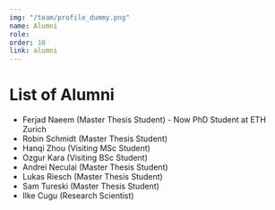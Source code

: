 ```yaml
---
img: "/team/profile_dummy.png"
name: Alumni
role:
order: 10
link: alumni
---
```


# List of Alumni

* Ferjad Naeem (Master Thesis Student) - Now PhD Student at ETH Zurich
* Robin Schmidt (Master Thesis Student)
* Hanqi Zhou (Visiting MSc Student)
* Ozgur Kara (Visiting BSc Student)
* Andrei Neculai (Master Thesis Student)
* Lukas Riesch (Master Thesis Student)
* Sam Tureski (Master Thesis Student)
* Ilke Cugu (Research Scientist)
